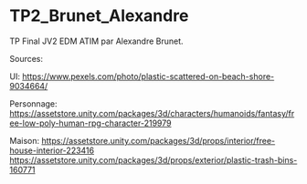 # TP2_Brunet_Alexandre
TP Final JV2 EDM ATIM par Alexandre Brunet. 

Sources:

UI: https://www.pexels.com/photo/plastic-scattered-on-beach-shore-9034664/

Personnage: https://assetstore.unity.com/packages/3d/characters/humanoids/fantasy/free-low-poly-human-rpg-character-219979

Maison:
https://assetstore.unity.com/packages/3d/props/interior/free-house-interior-223416
https://assetstore.unity.com/packages/3d/props/exterior/plastic-trash-bins-160771